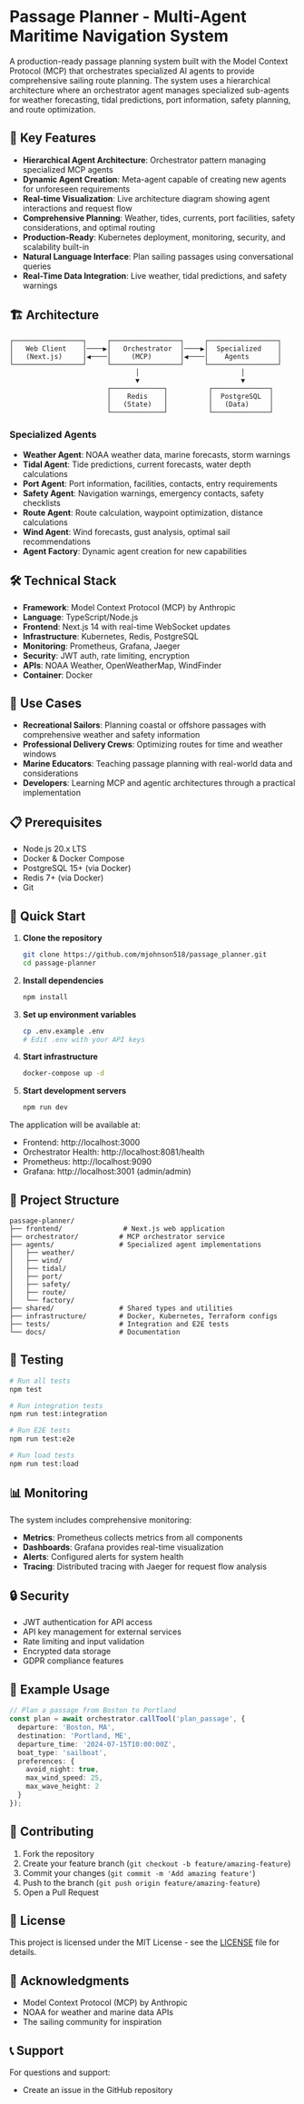 # Passage Planner - Multi-Agent Maritime Navigation System

A production-ready passage planning system built with the Model Context Protocol (MCP) that orchestrates specialized AI agents to provide comprehensive sailing route planning. The system uses a hierarchical architecture where an orchestrator agent manages specialized sub-agents for weather forecasting, tidal predictions, port information, safety planning, and route optimization.

## 🌟 Key Features

- **Hierarchical Agent Architecture**: Orchestrator pattern managing specialized MCP agents
- **Dynamic Agent Creation**: Meta-agent capable of creating new agents for unforeseen requirements
- **Real-time Visualization**: Live architecture diagram showing agent interactions and request flow
- **Comprehensive Planning**: Weather, tides, currents, port facilities, safety considerations, and optimal routing
- **Production-Ready**: Kubernetes deployment, monitoring, security, and scalability built-in
- **Natural Language Interface**: Plan sailing passages using conversational queries
- **Real-Time Data Integration**: Live weather, tidal predictions, and safety warnings

## 🏗️ Architecture

```
┌─────────────────┐     ┌─────────────────┐     ┌─────────────────┐
│   Web Client    │────▶│   Orchestrator  │────▶│  Specialized    │
│   (Next.js)     │◀────│     (MCP)       │◀────│    Agents       │
└─────────────────┘     └─────────────────┘     └─────────────────┘
                               │                         │
                               ▼                         ▼
                        ┌─────────────┐          ┌──────────────┐
                        │    Redis    │          │  PostgreSQL  │
                        │   (State)   │          │   (Data)     │
                        └─────────────┘          └──────────────┘
```

### Specialized Agents

- **Weather Agent**: NOAA weather data, marine forecasts, storm warnings
- **Tidal Agent**: Tide predictions, current forecasts, water depth calculations
- **Port Agent**: Port information, facilities, contacts, entry requirements
- **Safety Agent**: Navigation warnings, emergency contacts, safety checklists
- **Route Agent**: Route calculation, waypoint optimization, distance calculations
- **Wind Agent**: Wind forecasts, gust analysis, optimal sail recommendations
- **Agent Factory**: Dynamic agent creation for new capabilities

## 🛠️ Technical Stack

- **Framework**: Model Context Protocol (MCP) by Anthropic
- **Language**: TypeScript/Node.js
- **Frontend**: Next.js 14 with real-time WebSocket updates
- **Infrastructure**: Kubernetes, Redis, PostgreSQL
- **Monitoring**: Prometheus, Grafana, Jaeger
- **Security**: JWT auth, rate limiting, encryption
- **APIs**: NOAA Weather, OpenWeatherMap, WindFinder
- **Container**: Docker

## 🎯 Use Cases

- **Recreational Sailors**: Planning coastal or offshore passages with comprehensive weather and safety information
- **Professional Delivery Crews**: Optimizing routes for time and weather windows
- **Marine Educators**: Teaching passage planning with real-world data and considerations
- **Developers**: Learning MCP and agentic architectures through a practical implementation

## 📋 Prerequisites

- Node.js 20.x LTS
- Docker & Docker Compose
- PostgreSQL 15+ (via Docker)
- Redis 7+ (via Docker)
- Git

## 🚀 Quick Start

1. **Clone the repository**
   ```bash
   git clone https://github.com/mjohnson518/passage_planner.git
   cd passage-planner
   ```

2. **Install dependencies**
   ```bash
   npm install
   ```

3. **Set up environment variables**
   ```bash
   cp .env.example .env
   # Edit .env with your API keys
   ```

4. **Start infrastructure**
   ```bash
   docker-compose up -d
   ```

5. **Start development servers**
   ```bash
   npm run dev
   ```

The application will be available at:
- Frontend: http://localhost:3000
- Orchestrator Health: http://localhost:8081/health
- Prometheus: http://localhost:9090
- Grafana: http://localhost:3001 (admin/admin)

## 📁 Project Structure

```
passage-planner/
├── frontend/               # Next.js web application
├── orchestrator/          # MCP orchestrator service
├── agents/                # Specialized agent implementations
│   ├── weather/
│   ├── wind/
│   ├── tidal/
│   ├── port/
│   ├── safety/
│   ├── route/
│   └── factory/
├── shared/                # Shared types and utilities
├── infrastructure/        # Docker, Kubernetes, Terraform configs
├── tests/                 # Integration and E2E tests
└── docs/                  # Documentation
```

## 🧪 Testing

```bash
# Run all tests
npm test

# Run integration tests
npm run test:integration

# Run E2E tests
npm run test:e2e

# Run load tests
npm run test:load
```

## 📊 Monitoring

The system includes comprehensive monitoring:

- **Metrics**: Prometheus collects metrics from all components
- **Dashboards**: Grafana provides real-time visualization
- **Alerts**: Configured alerts for system health
- **Tracing**: Distributed tracing with Jaeger for request flow analysis

## 🔒 Security

- JWT authentication for API access
- API key management for external services
- Rate limiting and input validation
- Encrypted data storage
- GDPR compliance features

## 🚢 Example Usage

```typescript
// Plan a passage from Boston to Portland
const plan = await orchestrator.callTool('plan_passage', {
  departure: 'Boston, MA',
  destination: 'Portland, ME',
  departure_time: '2024-07-15T10:00:00Z',
  boat_type: 'sailboat',
  preferences: {
    avoid_night: true,
    max_wind_speed: 25,
    max_wave_height: 2
  }
});
```

## 🤝 Contributing

1. Fork the repository
2. Create your feature branch (`git checkout -b feature/amazing-feature`)
3. Commit your changes (`git commit -m 'Add amazing feature'`)
4. Push to the branch (`git push origin feature/amazing-feature`)
5. Open a Pull Request

## 📄 License

This project is licensed under the MIT License - see the [LICENSE](LICENSE) file for details.

## 🙏 Acknowledgments

- Model Context Protocol (MCP) by Anthropic
- NOAA for weather and marine data APIs
- The sailing community for inspiration

## 📞 Support

For questions and support:
- Create an issue in the GitHub repository